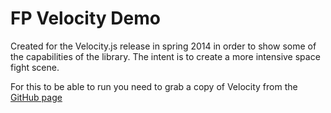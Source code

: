 FP Velocity Demo
================

Created for the Velocity.js release in spring 2014 in order to show some of the capabilities of the library. The intent is to create a more intensive space fight scene.

For this to be able to run you need to grab a copy of Velocity from the [GitHub page](https://github.com/julianshapiro/velocity)
